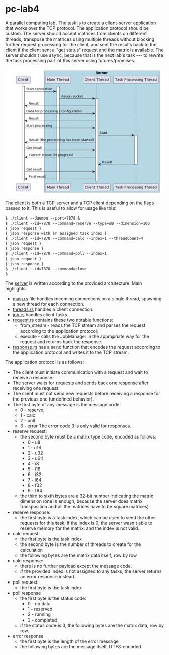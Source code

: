 # pc-lab4

A parallel computing lab. The task is to create a client-server application
that works over the TCP protocol. The application protocol should be custom.
The server should accept matrices from clients on different threads, transpose
the matrices using multiple threads without blocking further request processing
for the client, and sent the results back to the client if the client sent a 
"get status" request and the matrix is available. The server shouldn't use async,
because that is the next lab's task --- to rewrite the task processing part of
this server using futures/promises.

![Application architecture](arch.png)

The [client](client) is both a TCP server and a TCP client depending on the flags
passed to it. This is useful to allow for usage like this:
```
$ ./client --daemon --port=7878 &
$ ./client --id=7878 --command=reserve --type=u8 --dimension=100
{ json request }
{ json response with an assigned task index }
$ ./client --id=7878 --command=calc --index=1 --threadCount=4
{ json request }
{ json response }
$ ./client --id=7878 --command=poll --index=1
{ json request }
{ json response }
$ ./client --id=7878 --command=close
$ 
```

The [server](server) is written according to the provided architecture. Main
highlights:
- [main.rs](server/src/main.rs) file handles incoming connections on a single
thread, spawning a new thread for each connection.
- [threads.rs](server/src/thread.rs) handles a client connection.
- [job.rs](server/src/job.rs) handles client tasks.
- [request.rs](server/src/request.rs) contains these two notable functions:
  - from_stream - reads the TCP stream and parses the request
  according to the application protocol;
  - execute - calls the JobManager in the appropriate way for the request
  and returns back the response.
- [response.rs](server/src/response.rs) has a send function that encodes
the request according to the application protocol and writes it to the TCP
stream.

The application protocol is as follows:
- The client must initiate communication with a request and wait to receive
a response.
- The server waits for requests and sends back one response after receiving
one request.
- The client must not send new requests before receiving a response for the
previous one (undefined behavior).
- The first byte of any message is the message code:
  - 0 - reserve,
  - 1 - calc
  - 2 - poll
  - 3 - error
  The error code 3 is only valid for responses.
- reserve request:
  - the second byte must be a matrix type code, encoded as follows:
    - 0 - u8
    - 1 - u16
    - 2 - u32
    - 3 - u64
    - 4 - i8
    - 5 - i16
    - 6 - i32
    - 7 - i64
    - 8 - f32
    - 9 - f64
  - the third to sixth bytes are a 32-bit number indicating the matrix dimension
  (one is enough, because the server does matrix transposition and all the matrices
  have to be square matrices)
- reserve response:
  - the first byte is a task index, which can be used to send the other 
  requests for this task. If the index is 0, the server wasn't able to reserve memory
  for the matrix. and the index is not valid.
- calc request:
  - the first byte is the task index
  - the second byte is the number of threads to create for the calculation
  - the following bytes are the matrix data itself, row by row
- calc response:
  - there is no further payload except the message code.
  - if the provided index is not assigned to any tasks, the server returns an error
  response instead.
- poll request:
  - the first byte is the task index
- poll response
  - the first byte is the status code:
    - 0 - no data
    - 1 - reserved
    - 2 - running
    - 3 - completed
  - if the status code is 3, the following bytes are the matrix data, row by row.
- error response
  - the first byte is the length of the error message
  - the following bytes are the message itself, UTF8-encoded

